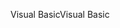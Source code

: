 <span data-ttu-id="aaa69-101">Visual Basic</span><span class="sxs-lookup"><span data-stu-id="aaa69-101">Visual Basic</span></span>